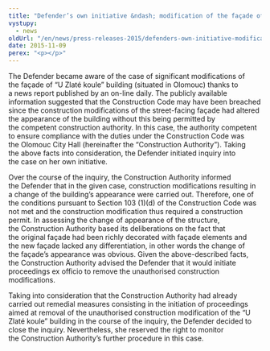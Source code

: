 ```yaml
---
title: "Defender’s own initiative &ndash; modification of the façade of a historical building"
vystupy:
  - news
oldUrl: "/en/news/press-releases-2015/defenders-own-initiative-modification-of-the-facade-of-a-historical-building/"
date: 2015-11-09
perex: "<p></p>"
---
```


<!-- imported from the old website -->

<p>The Defender became aware of the case of significant modifications of the façade of “U Zlaté koule” building (situated in Olomouc) thanks to a news report published by an on-line daily. The publicly available information suggested that the Construction Code may have been breached since the construction modifications of the street-facing façade had altered the appearance of the building without this being permitted by the competent construction authority. In this case, the authority competent to ensure compliance with the duties under the Construction Code was the Olomouc City Hall (hereinafter the “Construction Authority”). Taking the above facts into consideration, the Defender initiated inquiry into the case on her own initiative.</p> <p>Over the course of the inquiry, the Construction Authority informed the Defender that in the given case, construction modifications resulting in a change of the building’s appearance were carried out. Therefore, one of the conditions pursuant to Section 103 (1)(d) of the Construction Code was not met and the construction modification thus required a construction permit. In assessing the change of appearance of the structure, the Construction Authority based its deliberations on the fact that the original façade had been richly decorated with façade elements and the new façade lacked any differentiation, in other words the change of the façade’s appearance was obvious. Given the above-described facts, the Construction Authority advised the Defender that it would initiate proceedings ex officio to remove the unauthorised construction modifications.</p> <p>Taking into consideration that the Construction Authority had already carried out remedial measures consisting in the initiation of proceedings aimed at removal of the unauthorised construction modification of the “U Zlaté koule” building in the course of the inquiry, the Defender decided to close the inquiry. Nevertheless, she reserved the right to monitor the Construction Authority’s further procedure in this case.</p>
